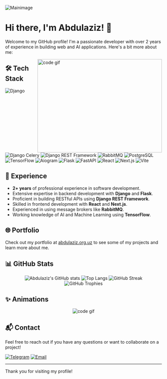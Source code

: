 ![Mainimage](https://user-images.githubusercontent.com/74038190/225813708-98b745f2-7d22-48cf-9150-083f1b00d6c9.gif)


# Hi there, I'm Abdulaziz! 👋

Welcome to my GitHub profile! I'm a passionate developer with over 2 years of experience in building web and AI applications. Here's a bit more about me:

<img src="https://raw.githubusercontent.com/abhisheknaiidu/abhisheknaiidu/master/code.gif" alt="code gif" align="right" width="400" height="300" />

## 🛠 Tech Stack

![Django](https://img.shields.io/badge/Django-092E20?style=for-the-badge&logo=django&logoColor=white)
![Django Celery](https://img.shields.io/badge/Celery-37814A?style=for-the-badge&logo=celery&logoColor=white)
![Django REST Framework](https://img.shields.io/badge/Django%20REST-092E20?style=for-the-badge&logo=django&logoColor=white)
![RabbitMQ](https://img.shields.io/badge/RabbitMQ-FF6600?style=for-the-badge&logo=rabbitmq&logoColor=white)
![PostgreSQL](https://img.shields.io/badge/PostgreSQL-336791?style=for-the-badge&logo=postgresql&logoColor=white)
![TensorFlow](https://img.shields.io/badge/TensorFlow-FF6F00?style=for-the-badge&logo=tensorflow&logoColor=white)
![Aiogram](https://img.shields.io/badge/Aiogram-FFD700?style=for-the-badge&logo=telegram&logoColor=white)
![Flask](https://img.shields.io/badge/Flask-000000?style=for-the-badge&logo=flask&logoColor=white)
![FastAPI](https://img.shields.io/badge/FastAPI-009688?style=for-the-badge&logo=fastapi&logoColor=white)
![React](https://img.shields.io/badge/React-20232A?style=for-the-badge&logo=react&logoColor=61DAFB)
![Next.js](https://img.shields.io/badge/Next.js-000000?style=for-the-badge&logo=next-dot-js&logoColor=white)
![Vite](https://img.shields.io/badge/Vite-646CFF?style=for-the-badge&logo=vite&logoColor=white)

## 💼 Experience

- **2+ years** of professional experience in software development.
- Extensive expertise in backend development with **Django** and **Flask**.
- Proficient in building RESTful APIs using **Django REST Framework**.
- Skilled in frontend development with **React** and **Next.js**.
- Experienced in using message brokers like **RabbitMQ**.
- Working knowledge of AI and Machine Learning using **TensorFlow**.

## 🌐 Portfolio

Check out my portfolio at [abdulaziz.org.uz](https://abdulaziz.org.uz) to see some of my projects and learn more about me.

## 📊 GitHub Stats

<div align="center">
  <img src="https://github-readme-stats.vercel.app/api?username=abdulaziz-python&show_icons=true&theme=radical" alt="Abdulaziz's GitHub stats" />
  <img src="https://github-readme-stats.vercel.app/api/top-langs/?username=abdulaziz-python&layout=compact&theme=radical" alt="Top Langs" />
  <img src="https://github-readme-streak-stats.herokuapp.com/?user=abdulaziz-python&theme=radical" alt="GitHub Streak" />
  <img src="https://github-profile-trophy.vercel.app/?username=abdulaziz-python&theme=radical" alt="GitHub Trophies" />
</div>

## ✨ Animations

<p align="center">
  <img src="https://github.com/abhisheknaiidu/abhisheknaiidu/raw/master/code.gif" alt="code gif" />
</p>

## 📬 Contact

Feel free to reach out if you have any questions or want to collaborate on a project!

[![Telegram](https://img.shields.io/badge/Telegram-2CA5E0?style=for-the-badge&logo=telegram&logoColor=white)](https://t.me/ablaze_coder)
[![Email](https://img.shields.io/badge/Email-D14836?style=for-the-badge&logo=gmail&logoColor=white)](mailto:ablaze.coder@proton.me)

---

Thank you for visiting my profile!
